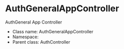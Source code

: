 AuthGeneralAppController
===============

AuthGeneral App Controller




* Class name: AuthGeneralAppController
* Namespace: 
* Parent class: AuthController








